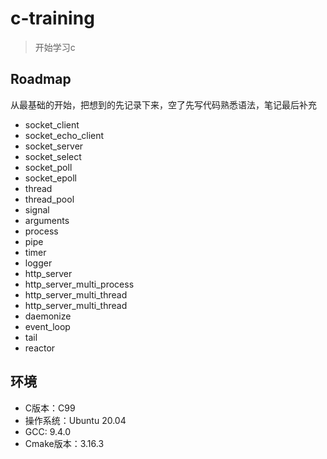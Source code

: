 # c-training

> 开始学习c

## Roadmap

从最基础的开始，把想到的先记录下来，空了先写代码熟悉语法，笔记最后补充

* socket_client
* socket_echo_client
* socket_server
* socket_select
* socket_poll
* socket_epoll
* thread
* thread_pool
* signal
* arguments
* process
* pipe
* timer
* logger
* http_server
* http_server_multi_process
* http_server_multi_thread
* http_server_multi_thread
* daemonize
* event_loop
* tail
* reactor

## 环境

* C版本：C99
* 操作系统：Ubuntu 20.04
* GCC: 9.4.0
* Cmake版本：3.16.3
